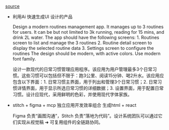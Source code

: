 [source](https://www.bilibili.com/video/BV112Jjz9EL3/?spm_id_from=333.337.search-card.all.click&vd_source=3d50341f547faf8df242a214b04f2d86)

- 利用Ai 快速生成UI 设计的产品

  Design a modern routines management app. It manages up to 3 routines for users. It can be but not limited to 3k running, reading for 15 mins, and drink 2L water. The app should have the following screens: 1. Routines screen to list and manage the 3 routines 2. Routine detail screen to display the selected routine data 3. Settings screen to configure the routines The design should be modern, with active colors. Use modern font family.

  设计一款现代的日常习惯管理应用程序。该应用为用户管理最多3个日常习惯。这些习惯可以包括但不限于：跑3公里、阅读15分钟、喝2升水。该应用应包含以下界面：1. 日常习惯主界面，用于列出和管理3个日常习惯；2. 日常习惯详情界面，用于显示所选日常习惯的详细数据；3. 设置界面，用于配置日常习惯。设计应现代，采用鲜明的色彩，并使用现代字体家族。

- stitch + figma + mcp 独立应用开发效率组合
  生成html + react 

  Figma 负责“画图沟通”，Stitch 负责“落地为代码”。设计系统团队可以通过它们实现从视觉稿 ➜ 可复用组件的全链路协同。

  
